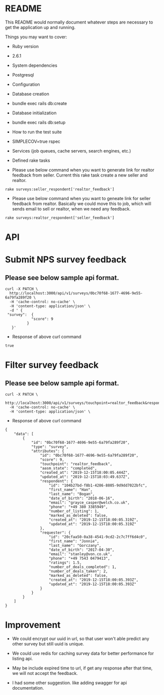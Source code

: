 # README

This README would normally document whatever steps are necessary to get the
application up and running.

Things you may want to cover:

* Ruby version
* 2.6.1

* System dependencies
* Postgresql

* Configuration

* Database creation
* bundle exec rails db:create

* Database initialization
* bundle exec rails db:setup

* How to run the test suite
* SIMPLECOV=true rspec
* Services (job queues, cache servers, search engines, etc.)

* Defined rake tasks
- Please use below command when you want to generate link for realtor feedback from seller. Current this rake task create a new seller and realtor. 

`rake surveys:seller_respondent['realtor_feedback'] ` 

- Please use below command when you want to geneate link for seller feedback from realtor. Basically we could move this to job, which will sends email to sell or realtor, when we need any feedback.

`rake surveys:realtor_respondent['seller_feedback']`

# API 

# Submit NPS survey feedback 

Please see below sample api format.
--------------------------------

````
curl -X PATCH \
  http://localhost:3000/api/v1/surveys/0bc70f68-1677-4696-9e55-6a79fa289f20 \
  -H 'cache-control: no-cache' \
  -H 'content-type: application/json' \
  -d ' {
 "survey":  {
            "score": 9
          }
   }'
````
- Response of above curl command 

````
true
````

# Filter survey feedback 

Please see below sample api format.
--------------------------------

````
curl -X PATCH \
  http://localhost:3000/api/v1/surveys/touchpoint=realtor_feedback&respondent=Seller
  -H 'cache-control: no-cache' \
  -H 'content-type: application/json' \
````
- Response of above curl command 

````
{
    "data": [
        {
            "id": "0bc70f68-1677-4696-9e55-6a79fa289f20",
            "type": "survey",
            "attributes": {
                "id": "0bc70f68-1677-4696-9e55-6a79fa289f20",
                "score": 9,
                "touchpoint": "realtor_feedback",
                "aasm_state": "completed",
                "created_at": "2019-12-15T18:00:05.444Z",
                "updated_at": "2019-12-15T18:03:49.637Z",
                "respondent": {
                    "id": "104b27bd-f8b1-4286-8805-9d9dd7022bfc",
                    "first_name": "Han",
                    "last_name": "Bogan",
                    "date_of_birth": "2018-06-16",
                    "email": "grayce_casper@welch.co.uk",
                    "phone": "+49 380 3385949",
                    "number_of_listing": 1,
                    "marked_as_deleted": false,
                    "created_at": "2019-12-15T18:00:05.319Z",
                    "updated_at": "2019-12-15T18:00:05.319Z"
                },
                "requester": {
                    "id": "20cfaa50-0a38-4541-9cd2-2c7c7ff6d4c0",
                    "first_name": "Jonnie",
                    "last_name": "Gorczany",
                    "date_of_birth": "2017-04-30",
                    "email": "stanley@von.co.uk",
                    "phone": "+49 7543 0479413",
                    "ratings": 1.5,
                    "number_of_deals_completed": 1,
                    "number_of_deals_taken": 2,
                    "marked_as_deleted": false,
                    "created_at": "2019-12-15T18:00:05.393Z",
                    "updated_at": "2019-12-15T18:00:05.393Z"
                }
            }
        }
    ]
}
````

# Improvement
- We could encrypt our uuid in url, so that user won't able predict any other survey but still uuid is unique. 

- We could use redis for caching survey data for better performance for listing api.
- May be include expired time to url, if get any response after that time, we will not accept the feedback.

- I had some other suggestion. like adding swagger for api documentation. 